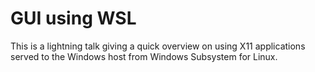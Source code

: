 # GUI using WSL

This is a lightning talk giving a quick overview on using X11 applications
served to the Windows host from Windows Subsystem for Linux.
